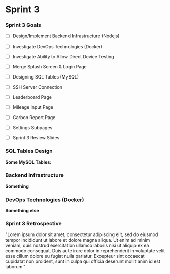 # Sprint 3

### Sprint 3 Goals
- [ ] Design/Implement Backend Infrastructure (Nodejs)
- [ ] Investigate DevOps Technologies (Docker)
- [ ] Investigate Ability to Allow Direct Device Testing
- [ ] Merge Splash Screen & Login Page
- [ ] Designing SQL Tables (MySQL)
- [ ] SSH Server Connection
- [ ] Leaderboard Page
- [ ] Mileage Input Page
- [ ] Carbon Report Page
- [ ] Settings Subpages 
- [ ] Sprint 3 Review Slides





### SQL Tables Design
**Some MySQL Tables:**

### Backend Infrastructure
**Something**


### DevOps Technologies (Docker)
**Something else**



### Sprint 3 Retrospective
"Lorem ipsum dolor sit amet, consectetur adipiscing elit, sed do eiusmod tempor incididunt ut labore et dolore magna aliqua. Ut enim ad minim veniam, quis nostrud exercitation ullamco laboris nisi ut aliquip ex ea commodo consequat. Duis aute irure dolor in reprehenderit in voluptate velit esse cillum dolore eu fugiat nulla pariatur. Excepteur sint occaecat cupidatat non proident, sunt in culpa qui officia deserunt mollit anim id est laborum."
